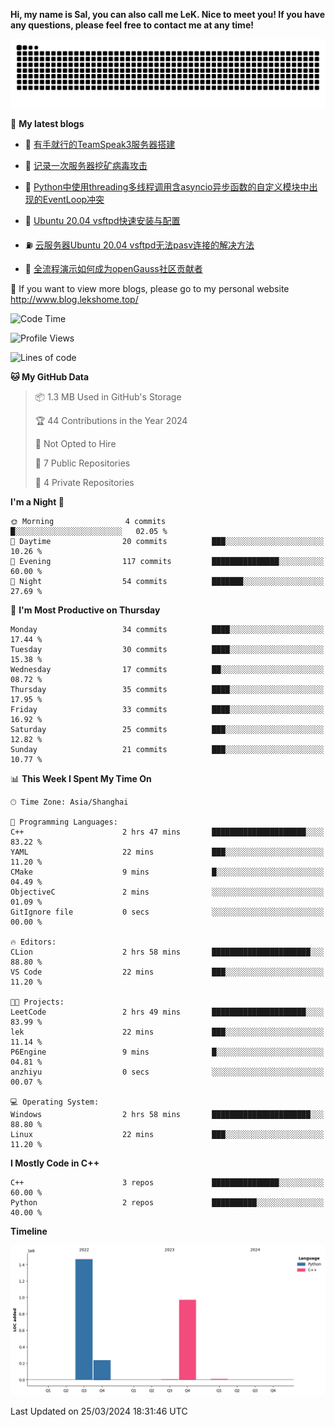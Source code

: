 **Hi, my name is Sal, you can also call me LeK. Nice to meet you! If you have any questions, please feel free to contact me at any time!**

![snake](https://raw.githubusercontent.com/LeKZzzz/LeKZzzz/output/github-contribution-grid-snake.svg)


👀 **My latest blogs**
<!-- BLOG-POST-LIST:START -->
- 🫣 [有手就行的TeamSpeak3服务器搭建](http://www.blog.lekshome.top/2024/03/08/teamspeak3-fu-wu-qi-da-jian/) 

- 🧐 [记录一次服务器挖矿病毒攻击](http://www.blog.lekshome.top/2024/03/08/ji-lu-yi-ci-fu-wu-qi-wa-kuang-bing-du-gong-ji/) 

- 🤖 [Python中使用threading多线程调用含asyncio异步函数的自定义模块中出现的EventLoop冲突](http://www.blog.lekshome.top/2024/03/07/python-zhong-shi-yong-threading-duo-xian-cheng-diao-yong-han-asyncio-yi-bu-han-shu-de-zi-ding-yi-mo-kuai-zhong-chu-xian-de-eventloop-chong-tu/) 

- 📝 [Ubuntu 20.04 vsftpd快速安装与配置](http://www.blog.lekshome.top/2024/03/07/ubuntu-20-04-vsftpd-kuai-su-an-zhuang-yu-pei-zhi/) 

- ⛽️ [云服务器Ubuntu 20.04 vsftpd无法pasv连接的解决方法](http://www.blog.lekshome.top/2024/03/07/yun-fu-wu-qi-ubuntu-20-04-vsftpd-wu-fa-pasv-lian-jie-de-jie-jue-fang-fa/) 

- 🦣 [全流程演示如何成为openGauss社区贡献者](http://www.blog.lekshome.top/2024/03/07/quan-liu-cheng-yan-shi-ru-he-cheng-wei-opengauss-she-qu-gong-xian-zhe/) 
<!-- BLOG-POST-LIST:END -->

🥰 If you want to view more blogs, please go to my personal website http://www.blog.lekshome.top/


<!--START_SECTION:waka-->
![Code Time](http://img.shields.io/badge/Code%20Time-197%20hrs%2011%20mins-blue)

![Profile Views](http://img.shields.io/badge/Profile%20Views-0-blue)

![Lines of code](https://img.shields.io/badge/From%20Hello%20World%20I%27ve%20Written-2.7%20million%20lines%20of%20code-blue)

**🐱 My GitHub Data** 

> 📦 1.3 MB Used in GitHub's Storage 
 > 
> 🏆 44 Contributions in the Year 2024
 > 
> 🚫 Not Opted to Hire
 > 
> 📜 7 Public Repositories 
 > 
> 🔑 4 Private Repositories 
 > 
**I'm a Night 🦉** 

```text
🌞 Morning                4 commits           █░░░░░░░░░░░░░░░░░░░░░░░░   02.05 % 
🌆 Daytime                20 commits          ███░░░░░░░░░░░░░░░░░░░░░░   10.26 % 
🌃 Evening                117 commits         ███████████████░░░░░░░░░░   60.00 % 
🌙 Night                  54 commits          ███████░░░░░░░░░░░░░░░░░░   27.69 % 
```
📅 **I'm Most Productive on Thursday** 

```text
Monday                   34 commits          ████░░░░░░░░░░░░░░░░░░░░░   17.44 % 
Tuesday                  30 commits          ████░░░░░░░░░░░░░░░░░░░░░   15.38 % 
Wednesday                17 commits          ██░░░░░░░░░░░░░░░░░░░░░░░   08.72 % 
Thursday                 35 commits          ████░░░░░░░░░░░░░░░░░░░░░   17.95 % 
Friday                   33 commits          ████░░░░░░░░░░░░░░░░░░░░░   16.92 % 
Saturday                 25 commits          ███░░░░░░░░░░░░░░░░░░░░░░   12.82 % 
Sunday                   21 commits          ███░░░░░░░░░░░░░░░░░░░░░░   10.77 % 
```


📊 **This Week I Spent My Time On** 

```text
🕑︎ Time Zone: Asia/Shanghai

💬 Programming Languages: 
C++                      2 hrs 47 mins       █████████████████████░░░░   83.22 % 
YAML                     22 mins             ███░░░░░░░░░░░░░░░░░░░░░░   11.20 % 
CMake                    9 mins              █░░░░░░░░░░░░░░░░░░░░░░░░   04.49 % 
ObjectiveC               2 mins              ░░░░░░░░░░░░░░░░░░░░░░░░░   01.09 % 
GitIgnore file           0 secs              ░░░░░░░░░░░░░░░░░░░░░░░░░   00.00 % 

🔥 Editors: 
CLion                    2 hrs 58 mins       ██████████████████████░░░   88.80 % 
VS Code                  22 mins             ███░░░░░░░░░░░░░░░░░░░░░░   11.20 % 

🐱‍💻 Projects: 
LeetCode                 2 hrs 49 mins       █████████████████████░░░░   83.99 % 
lek                      22 mins             ███░░░░░░░░░░░░░░░░░░░░░░   11.14 % 
P6Engine                 9 mins              █░░░░░░░░░░░░░░░░░░░░░░░░   04.81 % 
anzhiyu                  0 secs              ░░░░░░░░░░░░░░░░░░░░░░░░░   00.07 % 

💻 Operating System: 
Windows                  2 hrs 58 mins       ██████████████████████░░░   88.80 % 
Linux                    22 mins             ███░░░░░░░░░░░░░░░░░░░░░░   11.20 % 
```

**I Mostly Code in C++** 

```text
C++                      3 repos             ███████████████░░░░░░░░░░   60.00 % 
Python                   2 repos             ██████████░░░░░░░░░░░░░░░   40.00 % 
```



**Timeline**

![Lines of Code chart](https://raw.githubusercontent.com/LeKZzzz/LeKZzzz/master/assets/bar_graph.png)


 Last Updated on 25/03/2024 18:31:46 UTC
<!--END_SECTION:waka-->
